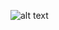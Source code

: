 
![alt text](https://github.com/tkachukvladislav/DevOps_online_Kiev_2021Q4/blob/main/m4/task4.1/1.%20Installing%20MySQL%20on%20Ubuntu%20VM%20-%201.jpg)
